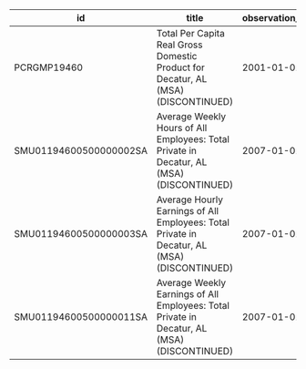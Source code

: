 | id                     | title                                                                                       | observation_start   | observation_end   |
|------------------------|---------------------------------------------------------------------------------------------|---------------------|-------------------|
| PCRGMP19460            | Total Per Capita Real Gross Domestic Product for Decatur, AL (MSA) (DISCONTINUED)           | 2001-01-01          | 2017-01-01        |
| SMU01194600500000002SA | Average Weekly Hours of All Employees: Total Private in Decatur, AL (MSA) (DISCONTINUED)    | 2007-01-01          | 2022-03-01        |
| SMU01194600500000003SA | Average Hourly Earnings of All Employees: Total Private in Decatur, AL (MSA) (DISCONTINUED) | 2007-01-01          | 2022-03-01        |
| SMU01194600500000011SA | Average Weekly Earnings of All Employees: Total Private in Decatur, AL (MSA) (DISCONTINUED) | 2007-01-01          | 2022-03-01        |